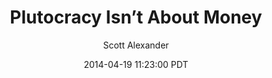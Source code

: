 ---
layout: podcast
title: "Plutocracy Isn’t About Money"
author: Scott Alexander
description: https://slatestarcodex.com/2014/04/19/plutocracy-isnt-about-money/
date: 2014-04-19 11:23:00 PDT
length: 1281234
duration: 320
guid: plutocracy-isnt-about-money
---